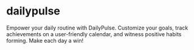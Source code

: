 # dailypulse
Empower your daily routine with DailyPulse. Customize your goals, track achievements on a user-friendly calendar, and witness positive habits forming. Make each day a win!
